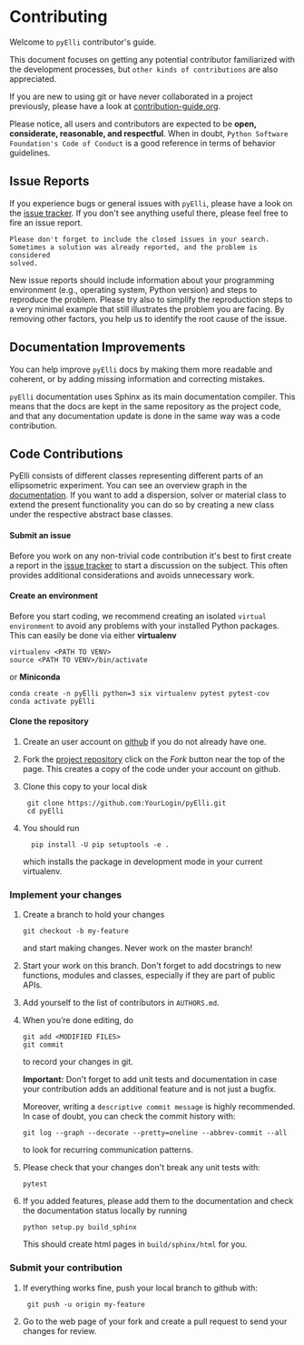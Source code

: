 # Contributing

Welcome to `pyElli` contributor's guide.

This document focuses on getting any potential contributor familiarized
with the development processes, but `other kinds of contributions` are also
appreciated.

If you are new to using git or have never collaborated in a project previously,
please have a look at [contribution-guide.org](contribution-guide.org).

Please notice, all users and contributors are expected to be **open,
considerate, reasonable, and respectful**. When in doubt, `Python Software Foundation's Code of Conduct` is a good reference in terms of behavior guidelines.

## Issue Reports

If you experience bugs or general issues with `pyElli`, please have a look
on the [issue tracker](https://github.com/PyEllips/pyElli/issues). If you don't see anything useful there, please feel
free to fire an issue report.

    Please don't forget to include the closed issues in your search.
    Sometimes a solution was already reported, and the problem is considered
    solved.

New issue reports should include information about your programming environment
(e.g., operating system, Python version) and steps to reproduce the problem.
Please try also to simplify the reproduction steps to a very minimal example
that still illustrates the problem you are facing. By removing other factors,
you help us to identify the root cause of the issue.

## Documentation Improvements

You can help improve `pyElli` docs by making them more readable and coherent, or
by adding missing information and correcting mistakes.

`pyElli` documentation uses Sphinx as its main documentation compiler.
This means that the docs are kept in the same repository as the project code, and
that any documentation update is done in the same way was a code contribution.

## Code Contributions

PyElli consists of different classes representing different parts of an ellipsometric
experiment. You can see an overview graph in the [documentation](https://pyelli.readthedocs.io/en/latest/index.html).
If you want to add a dispersion, solver or material class to extend the
present functionality you can do so by creating a new class under the respective abstract base classes.

#### Submit an issue

Before you work on any non-trivial code contribution it's best to first create
a report in the [issue tracker](https://github.com/PyEllips/pyElli/issues) to start a discussion on the subject.
This often provides additional considerations and avoids unnecessary work.

#### Create an environment

Before you start coding, we recommend creating an isolated `virtual environment` to avoid any problems with your installed Python packages.
This can easily be done via either **virtualenv**

    virtualenv <PATH TO VENV>
    source <PATH TO VENV>/bin/activate

or **Miniconda**

    conda create -n pyElli python=3 six virtualenv pytest pytest-cov
    conda activate pyElli

#### Clone the repository

1.  Create an user account on [github](https://github.com/) if you do not already have one.
2.  Fork the [project repository](https://github.com/PyEllips/pyElli/) click on the _Fork_ button near the top of the
    page. This creates a copy of the code under your account on github.
3.  Clone this copy to your local disk

         git clone https://github.com:YourLogin/pyElli.git
         cd pyElli

4.  You should run

          pip install -U pip setuptools -e .

    which installs the package in development mode in your current virtualenv.

### Implement your changes

1.  Create a branch to hold your changes

        git checkout -b my-feature

    and start making changes. Never work on the master branch!

2.  Start your work on this branch. Don't forget to add docstrings to new
    functions, modules and classes, especially if they are part of public APIs.

3.  Add yourself to the list of contributors in `AUTHORS.md`.

4.  When you’re done editing, do

        git add <MODIFIED FILES>
        git commit

    to record your changes in git.

    **Important:** Don't forget to add unit tests and documentation in case your
    contribution adds an additional feature and is not just a bugfix.

    Moreover, writing a `descriptive commit message` is highly recommended.
    In case of doubt, you can check the commit history with:

        git log --graph --decorate --pretty=oneline --abbrev-commit --all

    to look for recurring communication patterns.

5.  Please check that your changes don't break any unit tests with:

        pytest

6.  If you added features, please add them to the documentation and check the documentation status locally by running

        python setup.py build_sphinx

    This should create html pages in `build/sphinx/html` for you.

### Submit your contribution

1.  If everything works fine, push your local branch to github with:

         git push -u origin my-feature

2.  Go to the web page of your fork and create a pull request to send your changes for review.
